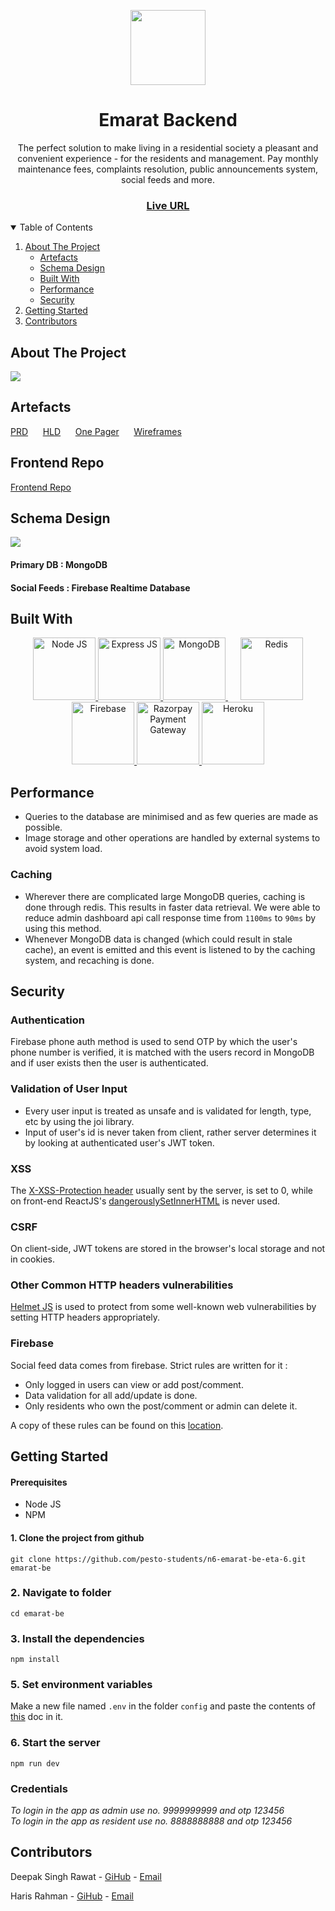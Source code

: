 <p align="center">
	<img src="https://res.cloudinary.com/emarat/image/upload/v1630505506/logo.svg" width="120" align="center">
</p>
<h1 align="center">Emarat Backend</h1>

<p align="center">The perfect solution to make living in a residential society a pleasant and convenient experience - for the residents and management. Pay monthly maintenance fees, complaints resolution, public announcements system, social feeds and more.</p>

<h3 align="center">
	<a href="https://e-marat.netlify.app/">Live URL</a>
</h3>

<details open="open">
  <summary>Table of Contents</summary>
  <ol>
    <li>
      <a href="#about-the-project">About The Project</a>
      <ul>
        <li><a href="#artefacts">Artefacts</a></li>
        <li><a href="#schema-design">Schema Design</a></li>
        <li><a href="#built-with">Built With</a></li>
        <li><a href="#performance">Performance</a></li>
        <li><a href="#security">Security</a></li>
      </ul>
    </li>
    <li><a href="#getting-started">Getting Started</a></li>
    <li><a href="#contributors">Contributors</a></li>
  </ol>
</details>

<!-- ABOUT THE PROJECT -->

## About The Project

<p>
	<a href="https://res.cloudinary.com/emarat/image/upload/v1631802213/homepage-screenshot_n2dxwk.png">
		<img src="https://res.cloudinary.com/emarat/image/upload/v1631802213/homepage-screenshot_n2dxwk.png">
	</a>
</p>

## Artefacts

<p>
	<a href="https://drive.google.com/file/d/1GeWlJTQ7-VaQLpc-Se31_dH8Kf1n8kUa/view?usp=sharing">PRD</a>
	&nbsp;&nbsp;&nbsp;&nbsp;
	<a href="https://drive.google.com/file/d/1wfXcbGgDDSTDIMjHo2rQlWlYX2FSgtwj/view?usp=sharing">HLD</a>
	&nbsp;&nbsp;&nbsp;&nbsp;
	<a href="https://drive.google.com/file/d/1YabDlAU6MeRzFvw3qotHrL2CxlqkCiEA/view?usp=sharing">One Pager</a>
	&nbsp;&nbsp;&nbsp;&nbsp;
    <a href="https://drive.google.com/file/d/1VhLwtQEiYDabaPfq7dHEWbr2DseD71Ce/view?usp=sharing">Wireframes</a>
</p>

## Frontend Repo

[Frontend Repo](https://github.com/pesto-students/n6-emarat-fe-eta-6/)

## Schema Design

<a href="https://res.cloudinary.com/emarat/image/upload/v1631804413/emarat-schema_gk9kuh.png">
	<img src="https://res.cloudinary.com/emarat/image/upload/v1631804413/emarat-schema_gk9kuh.png">
</a>

#### Primary DB : MongoDB

#### Social Feeds : Firebase Realtime Database

## Built With

<p align="center">
	<a href="http://nodejs.org/">
		<img src="https://res.cloudinary.com/emarat/image/upload/h_150/v1631803785/node-logo_jjvktb.png" title="Node JS" height="100">
	</a>
	<a href="https://expressjs.com/">
		<img src="https://res.cloudinary.com/emarat/image/upload/h_150/v1631803785/express-logo_rtu2k4.png" title="Express JS" height="100">
	</a>
	<a href="https://www.mongodb.com/">
		<img src="https://res.cloudinary.com/emarat/image/upload/h_150/v1631803785/mongoDB-logo_sv71ad.png" title="MongoDB" height="100">
	</a>
	&nbsp;&nbsp;&nbsp;&nbsp;
	<a href="https://redis.io/">
		<img src="https://res.cloudinary.com/emarat/image/upload/h_150/v1631803785/redis-logo_ovuew1.png" title="Redis" height="100">
	</a>
	<a href="https://firebase.google.com/">
		<img src="https://res.cloudinary.com/emarat/image/upload/h_150/v1631803785/firebase-logo_v8dzdj.png" title="Firebase" height="100">
	</a>
	<a href="https://razorpay.com/">
		<img src="https://res.cloudinary.com/emarat/image/upload/h_150/v1631811211/Razorpay-logo_bzojzt.png" title="Razorpay Payment Gateway" height="100">
	</a>
	<a href="https://www.heroku.com/">
		<img src="https://res.cloudinary.com/emarat/image/upload/h_150/v1631803784/heroku-logo_dvjrgt.png" title="Heroku" height="100">
	</a>
</p>

## Performance

-   Queries to the database are minimised and as few queries are made as possible.
-   Image storage and other operations are handled by external systems to avoid system load.

### Caching

-   Wherever there are complicated large MongoDB queries, caching is done through redis. This results in faster data retrieval. We were able to reduce admin dashboard api call response time from `1100ms` to `90ms` by using this method.
-   Whenever MongoDB data is changed (which could result in stale cache), an event is emitted and this event is listened to by the caching system, and recaching is done.

## Security

### Authentication

Firebase phone auth method is used to send OTP by which the user's phone number is verified, it is matched with the users record in MongoDB and if user exists then the user is authenticated.

### Validation of User Input

-   Every user input is treated as unsafe and is validated for length, type, etc by using the joi library.
-   Input of user's id is never taken from client, rather server determines it by looking at authenticated user's JWT token.

### XSS

The [X-XSS-Protection header](https://developer.mozilla.org/en-US/docs/Web/HTTP/Headers/X-XSS-Protection) usually sent by the server, is set to 0, while on front-end ReactJS's [dangerouslySetInnerHTML](https://reactjs.org/docs/dom-elements.html#dangerouslysetinnerhtml) is never used.

### CSRF

On client-side, JWT tokens are stored in the browser's local storage and not in cookies.

### Other Common HTTP headers vulnerabilities

[Helmet JS](https://github.com/helmetjs/helmet) is used to protect from some well-known web vulnerabilities by setting HTTP headers appropriately.

### Firebase

Social feed data comes from firebase. Strict rules are written for it :

-   Only logged in users can view or add post/comment.
-   Data validation for all add/update is done.
-   Only residents who own the post/comment or admin can delete it.

A copy of these rules can be found on this [location](https://github.com/pesto-students/n6-emarat-be-eta-6/blob/master/config/firebaseRules.json).

## Getting Started

#### Prerequisites

-   Node JS
-   NPM

#### 1. Clone the project from github

`git clone https://github.com/pesto-students/n6-emarat-be-eta-6.git emarat-be`

### 2. Navigate to folder

`cd emarat-be`

### 3. Install the dependencies

`npm install`

### 5. Set environment variables

Make a new file named `.env` in the folder `config` and paste the contents of [this](https://docs.google.com/document/d/1yKPiX6n7CZnYmGWt5j_y6WesPkWPfARBEB_wgRWP6oo/edit?usp=sharing) doc in it.

### 6. Start the server

`npm run dev`

### Credentials

*To login in the app as admin use no. 9999999999 and otp 123456*  
*To login in the app as resident use no. 8888888888 and otp 123456*  

## Contributors

Deepak Singh Rawat - [GiHub](https://github.com/dev-deepak-rawat) - [Email](mailto:dev.deepak.rawat@gmail.com)

Haris Rahman - [GiHub](https://github.com/harisrahman) - [Email](mailto:hi@haris.tech)
